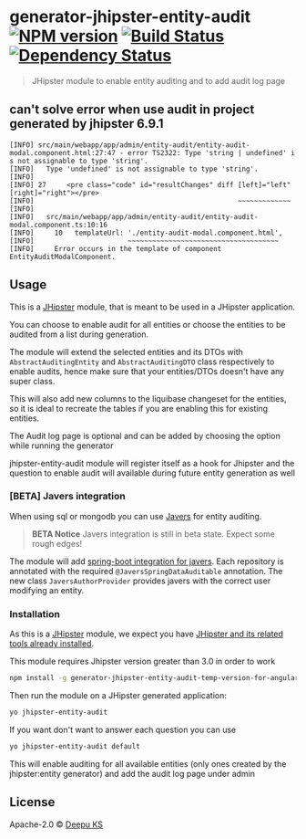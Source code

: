 # generator-jhipster-entity-audit [![NPM version][npm-image]][npm-url] [![Build Status][github-actions-image]][github-actions-url] [![Dependency Status][daviddm-image]][daviddm-url]
> JHipster module to enable entity auditing and to add audit log page

## can't solve error when use audit in project generated by jhipster 6.9.1
````
[INFO] src/main/webapp/app/admin/entity-audit/entity-audit-modal.component.html:27:47 - error TS2322: Type 'string | undefined' i
s not assignable to type 'string'.
[INFO]   Type 'undefined' is not assignable to type 'string'.
[INFO]
[INFO] 27     <pre class="code" id="resultChanges" diff [left]="left" [right]="right"></pre>
[INFO]                                                  ~~~~~~~~~~~~~
[INFO]
[INFO]   src/main/webapp/app/admin/entity-audit/entity-audit-modal.component.ts:10:16
[INFO]     10   templateUrl: './entity-audit-modal.component.html',
[INFO]                       ~~~~~~~~~~~~~~~~~~~~~~~~~~~~~~~~~~~~~
[INFO]     Error occurs in the template of component EntityAuditModalComponent.

````
## Usage

This is a [JHipster](http://jhipster.github.io/) module, that is meant to be used in a JHipster application.

You can choose to enable audit for all entities or choose the entities to be audited from a list during generation.

The module will extend the selected entities and its DTOs with `AbstractAuditingEntity` and `AbstractAuditingDTO` class respectively to enable audits, hence make sure that your entities/DTOs doesn't have any super class.

This will also add new columns to the liquibase changeset for the entities, so it is ideal to recreate the tables if you are enabling this for existing entities.

The Audit log page is optional and can be added by choosing the option while running the generator

jhipster-entity-audit module will register itself as a hook for Jhipster and the question to enable audit will available during future entity generation as well

### [BETA] Javers integration

When using sql or mongodb you can use [Javers](http://javers.org/) for entity auditing.

> **BETA Notice** Javers integration is still in beta state. Expect some rough edges!

The module will add [spring-boot integration for javers](http://javers.org/documentation/spring-boot-integration/). Each repository is annotated with the required ``@JaversSpringDataAuditable`` annotation. The new class ``JaversAuthorProvider`` provides javers with the correct user modifying an entity.

### Installation

As this is a [JHipster](http://jhipster.github.io/) module, we expect you have [JHipster and its related tools already installed](http://jhipster.github.io/installation.html).

This module requires Jhipster version greater than 3.0 in order to work

```bash
npm install -g generator-jhipster-entity-audit-temp-version-for-angular-9
```

Then run the module on a JHipster generated application:

```bash
yo jhipster-entity-audit
```

If you want don't want to answer each question you can use

```bash
yo jhipster-entity-audit default
```
This will enable auditing for all available entities (only ones created by the jhipster:entity generator) and add the audit log page under admin

## License

Apache-2.0 © [Deepu KS](http://deepu105.github.io/)

[npm-image]: https://badge.fury.io/js/generator-jhipster-entity-audit.svg
[npm-url]: https://npmjs.org/package/generator-jhipster-entity-audit
[github-actions-image]: https://github.com/hipster-labs/generator-jhipster-entity-audit/workflows/Build/badge.svg
[github-actions-url]: https://github.com/hipster-labs/generator-jhipster-entity-audit/actions
[daviddm-image]: https://david-dm.org/hipster-labs/generator-jhipster-entity-audit.svg?theme=shields.io
[daviddm-url]: https://david-dm.org/hipster-labs/generator-jhipster-entity-audit
